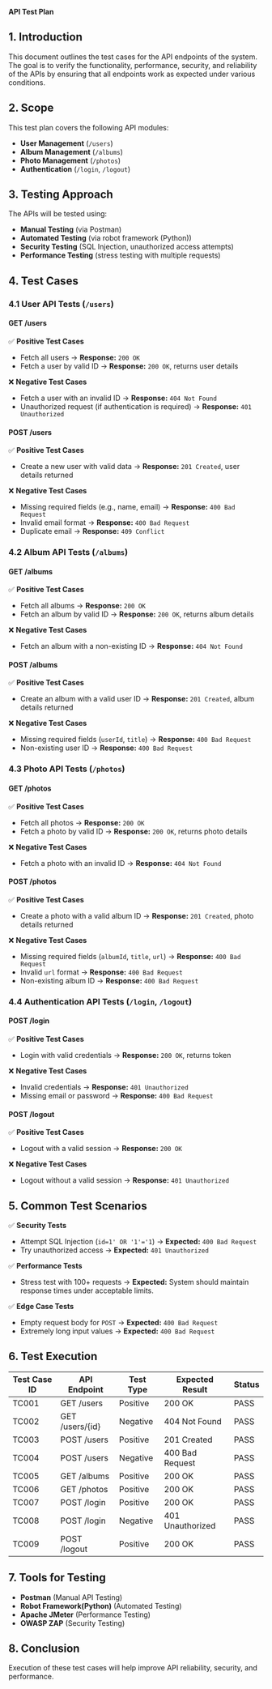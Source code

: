 **API Test Plan**  

## **1. Introduction**  
This document outlines the test cases for the API endpoints of the system. The goal is to verify the functionality, performance, security, and reliability of the APIs by ensuring that all endpoints work as expected under various conditions.

## **2. Scope**  
This test plan covers the following API modules:
- **User Management** (`/users`)
- **Album Management** (`/albums`)
- **Photo Management** (`/photos`)
- **Authentication** (`/login`, `/logout`)

## **3. Testing Approach**  
The APIs will be tested using:
- **Manual Testing** (via Postman)
- **Automated Testing** (via robot framework (Python))
- **Security Testing** (SQL Injection, unauthorized access attempts)
- **Performance Testing** (stress testing with multiple requests)

## **4. Test Cases**  

### **4.1 User API Tests (`/users`)**
#### **GET /users**  
✅ **Positive Test Cases**  
- Fetch all users → **Response:** `200 OK`
- Fetch a user by valid ID → **Response:** `200 OK`, returns user details  

❌ **Negative Test Cases**  
- Fetch a user with an invalid ID → **Response:** `404 Not Found`
- Unauthorized request (if authentication is required) → **Response:** `401 Unauthorized`

#### **POST /users**  
✅ **Positive Test Cases**  
- Create a new user with valid data → **Response:** `201 Created`, user details returned  

❌ **Negative Test Cases**  
- Missing required fields (e.g., name, email) → **Response:** `400 Bad Request`
- Invalid email format → **Response:** `400 Bad Request`
- Duplicate email → **Response:** `409 Conflict`

### **4.2 Album API Tests (`/albums`)**
#### **GET /albums**  
✅ **Positive Test Cases**  
- Fetch all albums → **Response:** `200 OK`
- Fetch an album by valid ID → **Response:** `200 OK`, returns album details  

❌ **Negative Test Cases**  
- Fetch an album with a non-existing ID → **Response:** `404 Not Found`

#### **POST /albums**  
✅ **Positive Test Cases**  
- Create an album with a valid user ID → **Response:** `201 Created`, album details returned  

❌ **Negative Test Cases**  
- Missing required fields (`userId`, `title`) → **Response:** `400 Bad Request`
- Non-existing user ID → **Response:** `400 Bad Request`

### **4.3 Photo API Tests (`/photos`)**
#### **GET /photos**  
✅ **Positive Test Cases**  
- Fetch all photos → **Response:** `200 OK`
- Fetch a photo by valid ID → **Response:** `200 OK`, returns photo details  

❌ **Negative Test Cases**  
- Fetch a photo with an invalid ID → **Response:** `404 Not Found`

#### **POST /photos**  
✅ **Positive Test Cases**  
- Create a photo with a valid album ID → **Response:** `201 Created`, photo details returned  

❌ **Negative Test Cases**  
- Missing required fields (`albumId`, `title`, `url`) → **Response:** `400 Bad Request`
- Invalid `url` format → **Response:** `400 Bad Request`
- Non-existing album ID → **Response:** `400 Bad Request`

### **4.4 Authentication API Tests (`/login`, `/logout`)**
#### **POST /login**  
✅ **Positive Test Cases**  
- Login with valid credentials → **Response:** `200 OK`, returns token  

❌ **Negative Test Cases**  
- Invalid credentials → **Response:** `401 Unauthorized`
- Missing email or password → **Response:** `400 Bad Request`

#### **POST /logout**  
✅ **Positive Test Cases**  
- Logout with a valid session → **Response:** `200 OK`  

❌ **Negative Test Cases**  
- Logout without a valid session → **Response:** `401 Unauthorized`

## **5. Common Test Scenarios**
✅ **Security Tests**  
- Attempt SQL Injection (`id=1' OR '1'='1`) → **Expected:** `400 Bad Request`
- Try unauthorized access → **Expected:** `401 Unauthorized`

✅ **Performance Tests**  
- Stress test with 100+ requests → **Expected:** System should maintain response times under acceptable limits.

✅ **Edge Case Tests**  
- Empty request body for `POST` → **Expected:** `400 Bad Request`
- Extremely long input values → **Expected:** `400 Bad Request`

## **6. Test Execution**  
| Test Case ID | API Endpoint | Test Type | Expected Result | Status |
|-------------|-------------|----------|----------------|--------|
| TC001 | GET /users | Positive | 200 OK | PASS |
| TC002 | GET /users/{id} | Negative | 404 Not Found | PASS |
| TC003 | POST /users | Positive | 201 Created | PASS |
| TC004 | POST /users | Negative | 400 Bad Request | PASS |
| TC005 | GET /albums | Positive | 200 OK | PASS |
| TC006 | GET /photos | Positive | 200 OK | PASS |
| TC007 | POST /login | Positive | 200 OK | PASS |
| TC008 | POST /login | Negative | 401 Unauthorized | PASS |
| TC009 | POST /logout | Positive | 200 OK | PASS |

## **7. Tools for Testing**  
- **Postman** (Manual API Testing)
- **Robot Framework(Python)** (Automated Testing)
- **Apache JMeter** (Performance Testing)
- **OWASP ZAP** (Security Testing)

## **8. Conclusion**  
Execution of these test cases will help improve API reliability, security, and performance.

